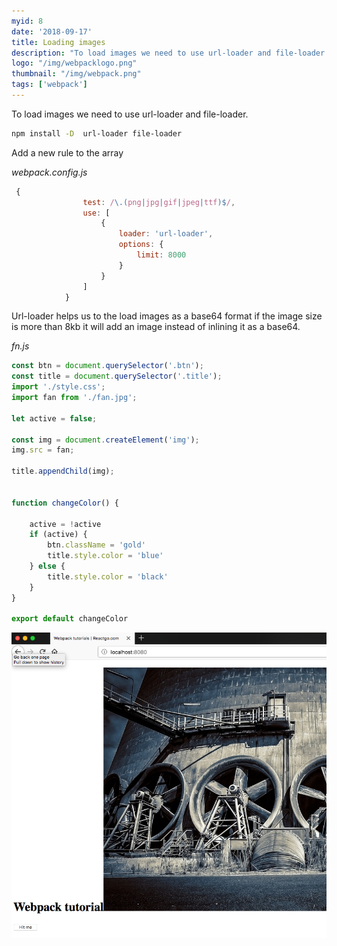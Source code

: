 ```yaml
---
myid: 8
date: '2018-09-17'
title: Loading images
description: "To load images we need to use url-loader and file-loader."
logo: "/img/webpacklogo.png"
thumbnail: "/img/webpack.png"
tags: ['webpack']
---
```



To load images we need to use url-loader and file-loader.

```bash
npm install -D  url-loader file-loader
```

Add a new rule to the  array

*webpack.config.js*

```js
 {
                test: /\.(png|jpg|gif|jpeg|ttf)$/,
                use: [
                    {
                        loader: 'url-loader',
                        options: {
                            limit: 8000
                        }
                    }
                ]
            }
```

Url-loader helps us to the load images as a base64 format if the image size is more than 8kb it will add an image instead of inlining it as a base64.


*fn.js*

```js
const btn = document.querySelector('.btn');
const title = document.querySelector('.title');
import './style.css';
import fan from './fan.jpg';

let active = false;

const img = document.createElement('img');
img.src = fan;

title.appendChild(img);


function changeColor() {

    active = !active
    if (active) {
        btn.className = 'gold'
        title.style.color = 'blue'
    } else {
        title.style.color = 'black'
    }
}

export default changeColor
```


![webpack loading images](./img.png)